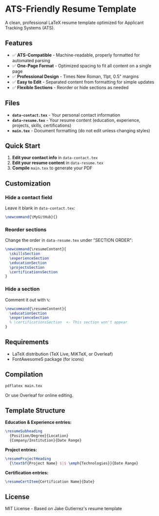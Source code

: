 # ATS-Friendly Resume Template

A clean, professional LaTeX resume template optimized for Applicant Tracking Systems (ATS).

## Features

- ✅ **ATS-Compatible** - Machine-readable, properly formatted for automated parsing
- ✅ **One-Page Format** - Optimized spacing to fit all content on a single page
- ✅ **Professional Design** - Times New Roman, 11pt, 0.5" margins
- ✅ **Easy to Edit** - Separated content from formatting for simple updates
- ✅ **Flexible Sections** - Reorder or hide sections as needed

## Files

- **`data-contact.tex`** - Your personal contact information
- **`data-resume.tex`** - Your resume content (education, experience, projects, skills, certifications)
- **`main.tex`** - Document formatting (do not edit unless changing styles)

## Quick Start

1. **Edit your contact info** in `data-contact.tex`
2. **Edit your resume content** in `data-resume.tex`
3. **Compile** `main.tex` to generate your PDF

## Customization

### Hide a contact field
Leave it blank in `data-contact.tex`:
```latex
\newcommand{\MyGitHub}{}
```

### Reorder sections
Change the order in `data-resume.tex` under "SECTION ORDER":
```latex
\newcommand{\resumeContent}{
  \skillsSection
  \experienceSection
  \educationSection
  \projectsSection
  \certificationsSection
}
```

### Hide a section
Comment it out with `%`:
```latex
\newcommand{\resumeContent}{
  \educationSection
  \experienceSection
  % \certificationsSection  <- This section won't appear
}
```

## Requirements

- LaTeX distribution (TeX Live, MiKTeX, or Overleaf)
- FontAwesome5 package (for icons)

## Compilation

```bash
pdflatex main.tex
```

Or use Overleaf for online editing.

## Template Structure

**Education & Experience entries:**
```latex
\resumeSubheading
  {Position/Degree}{Location}
  {Company/Institution}{Date Range}
```

**Project entries:**
```latex
\resumeProjectHeading
  {\textbf{Project Name} $|$ \emph{Technologies}}{Date Range}
```

**Certification entries:**
```latex
\resumeCertItem{Certification Name}{Date}
```

## License

MIT License - Based on Jake Gutierrez's resume template
